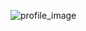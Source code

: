 ![profile_image](https://avatars3.githubusercontent.com/u/68607710?s=400&u=3df7e80cd66571621eb0fdd6c8049ea97921782b&v=4)
